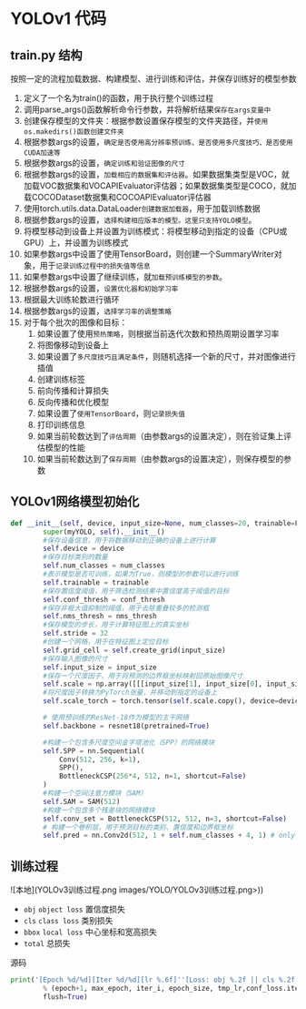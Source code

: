 # YOLOv1 代码

## train.py 结构
按照一定的流程加载数据、构建模型、进行训练和评估，并保存训练好的模型参数
1. 定义了一个名为train()的函数，用于执行整个训练过程
2. 调用parse_args()函数解析命令行参数，并将解析结果`保存在args变量中`
3. 创建保存模型的文件夹：根据参数设置保存模型的文件夹路径，并`使用os.makedirs()函数创建文件夹`
4. 根据参数args的设置，`确定是否使用高分辨率预训练、是否使用多尺度技巧、是否使用CUDA加速等`
5. 根据参数args的设置，`确定训练和验证图像的尺寸`
6. 根据参数args的设置，`加载相应的数据集和评估器`。如果数据集类型是VOC，就加载VOC数据集和VOCAPIEvaluator评估器；如果数据集类型是COCO，就加载COCODataset数据集和COCOAPIEvaluator评估器
7. 使用torch.utils.data.DataLoader`创建数据加载器`，用于加载训练数据
8. 根据参数args的设置，`选择构建相应版本的模型。这里只支持YOLO模型`。
9. 将模型移动到设备上并设置为训练模式：将模型移动到指定的设备（CPU或GPU）上，并设置为训练模式
10. 如果参数args中设置了使用TensorBoard，则创建一个SummaryWriter对象，用于`记录训练过程中的损失值等信息`
11. 如果参数args中设置了继续训练，就`加载预训练模型的参数`。
12. 根据参数args的设置，`设置优化器和初始学习率`
13. 根据最大训练轮数进行循环
14. 根据参数args的设置，`选择学习率的调整策略`
15. 对于每个批次的图像和目标：
    1. 如果设置了使用`预热策略`，则根据当前迭代次数和预热周期设置学习率
    2. 将图像移动到设备上
    3. 如果设置了`多尺度技巧且满足条件`，则随机选择一个新的尺寸，并对图像进行插值
    4. 创建训练标签
    5. 前向传播和计算损失
    6. 反向传播和优化模型
    7. 如果设置了`使用TensorBoard`，则`记录损失值`
    8. 打印训练信息
    9. 如果当前轮数达到了`评估周期`（由参数args的设置决定），则在验证集上评估模型的性能
    10. 如果当前轮数达到了`保存周期`（由参数args的设置决定），则保存模型的参数
## YOLOv1网络模型初始化
```python
def __init__(self, device, input_size=None, num_classes=20, trainable=False, conf_thresh=0.01, nms_thresh=0.5, hr=False):
        super(myYOLO, self).__init__()
        #保存设备信息，用于将数据移动到正确的设备上进行计算
        self.device = device
        #保存目标类别的数量
        self.num_classes = num_classes
        #表示模型是否可训练，如果为True，则模型的参数可以进行训练
        self.trainable = trainable 
        #保存置信度阈值，用于筛选检测结果中置信度高于阈值的目标
        self.conf_thresh = conf_thresh
        #保存非极大值抑制的阈值，用于去除重叠较多的检测框
        self.nms_thresh = nms_thresh
        #保存模型的步长，用于计算特征图上的真实坐标
        self.stride = 32
        #创建一个网格，用于在特征图上定位目标
        self.grid_cell = self.create_grid(input_size)
        #保存输入图像的尺寸
        self.input_size = input_size
        #保存一个尺度因子，用于将预测的边界框坐标映射回原始图像尺寸
        self.scale = np.array([[[input_size[1], input_size[0], input_size[1], input_size[0]]]]) # shape: [1, 1, 4]
        #将尺度因子转换为PyTorch张量，并移动到指定的设备上
        self.scale_torch = torch.tensor(self.scale.copy(), device=device).float()

        # 使用预训练的ResNet-18作为模型的主干网络
        self.backbone = resnet18(pretrained=True)

        #构建一个包含多尺度空间金字塔池化（SPP）的网络模块
        self.SPP = nn.Sequential(
            Conv(512, 256, k=1),
            SPP(),
            BottleneckCSP(256*4, 512, n=1, shortcut=False)
        )
        #构建一个空间注意力模块（SAM）
        self.SAM = SAM(512) 
        #构建一个包含多个残差块的网络模块
        self.conv_set = BottleneckCSP(512, 512, n=3, shortcut=False)
        # 构建一个卷积层，用于预测目标的类别、置信度和边界框坐标
        self.pred = nn.Conv2d(512, 1 + self.num_classes + 4, 1) # only one box
```
## 训练过程
![本地](YOLOv3训练过程.png images/YOLO/YOLOv3训练过程.png>))
* `obj` `object loss` 置信度损失
* `cls` `class loss` 类别损失
* `bbox` `local loss` 中心坐标和宽高损失
* `total` 总损失

源码
```python
print('[Epoch %d/%d][Iter %d/%d][lr %.6f]''[Loss: obj %.2f || cls %.2f || bbox %.2f || total %.2f || size %d || time: %.2f]'
        % (epoch+1, max_epoch, iter_i, epoch_size, tmp_lr,conf_loss.item(), cls_loss.item(), txtytwth_loss.item(), total_loss.item(), train_size[0], t1-t0),
        flush=True)
```
